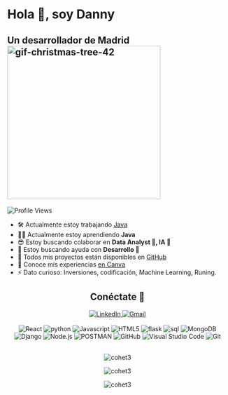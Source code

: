 
<h1> Hola 🤗, soy Danny </h1>
<h2 aling="left"> Un desarrollador de Madrid<img class="nowebp-fullsize-gif" src="https://usagif.com/wp-content/uploads/gif-christmas-tree-42.gif" width="350" height="350" alt="gif-christmas-tree-42"></h2>

![Profile Views](https://komarev.com/ghpvc/?username=cohet3&label=Profile%20views&color=0e75b6&style=flat)



- 🛠️ Actualmente estoy trabajando  [Java](https://github.com/cohet3/JavaCursoSEPE)
- ⛹🏻️ Actualmente estoy aprendiendo **Java**
- 😎 Estoy buscando colaborar en **Data Analyst 🤖, IA 🦾**
- 🤝 Estoy buscando ayuda con **Desarrollo 🦿**
- 📲 Todos mis proyectos están disponibles en [GitHub](https://github.com/cohet3)
- 📄 Conoce mis experiencias [en Canva](https://www.canva.com/design/DAEvcMWr8c4/tivlf2RYIVliQfqulRU1hQ/edit?utm_content=DAEvcMWr8c4&utm_campaign=designshare&utm_medium=link2&utm_source=sharebutton)
- ⚡ Dato curioso: Inversiones, codificación, Machine Learning, Runing.

<div align="center">

## Conéctate   🔌
  <a href="https://www.linkedin.com/in/danny-rodas-galarza-678b5ba7/" target="_blank">
    <img src="https://img.shields.io/badge/LinkedIn-0077B5?style=for-the-badge&logo=linkedin&logoColor=white" alt="LinkedIn">
  </a>
  <a href="mailto:dannydavidrodas@gmail.com" target="_blank">
    <img src="https://img.shields.io/badge/Gmail-D14836?style=for-the-badge&logo=gmail&logoColor=white" alt="Gmail">
  </a> <br>
 <br>
<!-- Aquí puedes agregar enlaces a tus perfiles de redes sociales -->
<div align="center">
  <img src="https://img.shields.io/badge/React-61DAFB?style=for-the-badge&logo=react&logoColor=white" alt="React">
  <img src="https://img.shields.io/badge/Python-000000?style=for-the-badge&logo=python&logoColor=white" alt="python" />
  <img src="https://img.shields.io/badge/Javascript-F7DF1E?style=for-the-badge&logo=javascript&logoColor=black" alt="Javascript">
  <img src="https://img.shields.io/badge/HTML5-E34F26?style=for-the-badge&logo=html5&logoColor=white" alt="HTML5">
  <img src="https://img.shields.io/badge/Flask-38B2AC?style=for-the-badge&logo=flask&logoColor=white" alt="flask">
  <img src="https://img.shields.io/badge/SQL-563D7C?style=for-the-badge&logo=sql&logoColor=white" alt="sql">
  <img src="https://img.shields.io/badge/MongoDB-47A248?style=for-the-badge&logo=mongodb&logoColor=white" alt="MongoDB">
  <img src="https://img.shields.io/badge/Django-000000?style=for-the-badge&logo=python&logoColor=white" alt="Django">
  <img src="https://img.shields.io/badge/Node.js-339933?style=for-the-badge&logo=node.js&logoColor=white" alt="Node.js">
  <img src="https://img.shields.io/badge/POSTMAN-FF6C37?style=for-the-badge&logo=postman&logoColor=white" alt="POSTMAN">
  <img src="https://img.shields.io/badge/GitHub-181717?style=for-the-badge&logo=github&logoColor=white" alt="GitHub">
  <img src="https://img.shields.io/badge/Visual_Studio_Code-007ACC?style=for-the-badge&logo=visual-studio-code&logoColor=white" alt="Visual Studio Code">
  <img src="https://img.shields.io/badge/Git-F05032?style=for-the-badge&logo=git&logoColor=white" alt="Git">

</div>
<br>


<!-- Aquí puedes agregar los íconos de las tecnologías con las que trabajas <img style="display: block;-webkit-user-select: none;margin: auto;background-color: hsl(0, 0%, 90%);" src="http://gifs.gratis.es/agua/fuentes/fuente-peq-gifs.gif"> fuente de agua-->
<p><img  src="https://github-readme-stats.vercel.app/api/top-langs?username=cohet3&show_icons=true&locale=en&layout=compact" alt="cohet3" /> </p>

<p> <img align="center" src="https://github-readme-stats.vercel.app/api?username=cohet3&show_icons=true&locale=en" alt="cohet3" /> </p>

<p><img align="center" src="https://github-readme-streak-stats.herokuapp.com/?user=cohet3&" alt="cohet3" /></p>
<!-- Agreg tus estadísticas de GitHub si lo deseas -->
</div>
